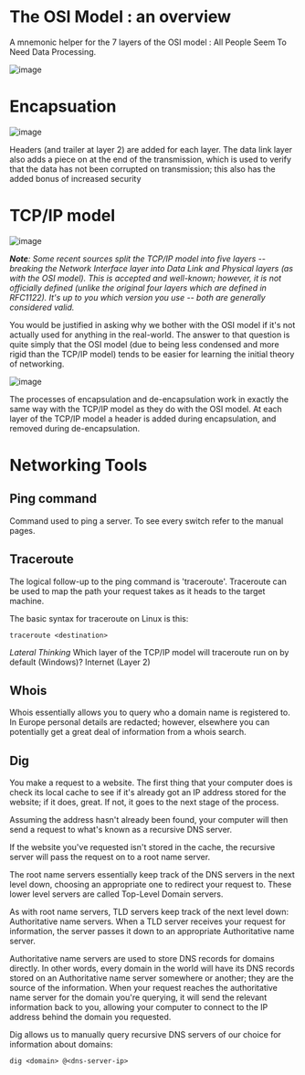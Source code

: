 # The OSI Model : an overview

A mnemonic helper for the 7 layers of the OSI model : All People Seem To Need Data Processing.

![image](https://user-images.githubusercontent.com/112873207/195881276-395e40e4-3edd-4033-ac56-d175b49334a1.png)

# Encapsuation

![image](https://user-images.githubusercontent.com/112873207/195910830-01ffa545-6047-4e06-98e5-642ad5157112.png)

Headers (and trailer at layer 2) are added for each layer.
The data link layer also adds a piece on at the end of the transmission, which is used to verify that the data has not been corrupted on transmission; this also has the added bonus of increased security

# TCP/IP model

![image](https://user-images.githubusercontent.com/112873207/195913341-4ecabbaa-5b47-4e05-95a6-8f44c7c2c2b6.png)

***Note**: Some recent sources split the TCP/IP model into five layers -- breaking the Network Interface layer into Data Link and Physical layers (as with the OSI model). This is accepted and well-known; however, it is not officially defined (unlike the original four layers which are defined in RFC1122). It's up to you which version you use -- both are generally considered valid.*

You would be justified in asking why we bother with the OSI model if it's not actually used for anything in the real-world. The answer to that question is quite simply that the OSI model (due to being less condensed and more rigid than the TCP/IP model) tends to be easier for learning the initial theory of networking.

![image](https://user-images.githubusercontent.com/112873207/195913506-d778589a-fc74-4a2f-a80d-962bafcafbf8.png)

The processes of encapsulation and de-encapsulation work in exactly the same way with the TCP/IP model as they do with the OSI model. At each layer of the TCP/IP model a header is added during encapsulation, and removed during de-encapsulation.

# Networking Tools 

## Ping command

Command used to ping a server. To see every switch refer to the manual pages.

## Traceroute

The logical follow-up to the ping command is 'traceroute'. Traceroute can be used to map the path your request takes as it heads to the target machine.

The basic syntax for traceroute on Linux is this: 

`traceroute <destination>`

*Lateral Thinking* Which layer of the TCP/IP model will traceroute run on by default (Windows)? Internet (Layer 2)

## Whois

Whois essentially allows you to query who a domain name is registered to. In Europe personal details are redacted; however, elsewhere you can potentially get a great deal of information from a whois search.

## Dig

You make a request to a website. The first thing that your computer does is check its local cache to see if it's already got an IP address stored for the website; if it does, great. If not, it goes to the next stage of the process.

Assuming the address hasn't already been found, your computer will then send a request to what's known as a recursive DNS server.

If the website you've requested isn't stored in the cache, the recursive server will pass the request on to a root name server.

The root name servers essentially keep track of the DNS servers in the next level down, choosing an appropriate one to redirect your request to. These lower level servers are called Top-Level Domain servers.

As with root name servers, TLD servers keep track of the next level down: Authoritative name servers. When a TLD server receives your request for information, the server passes it down to an appropriate Authoritative name server.

Authoritative name servers are used to store DNS records for domains directly. In other words, every domain in the world will have its DNS records stored on an Authoritative name server somewhere or another; they are the source of the information. When your request reaches the authoritative name server for the domain you're querying, it will send the relevant information back to you, allowing your computer to connect to the IP address behind the domain you requested.

Dig allows us to manually query recursive DNS servers of our choice for information about domains: 

`dig <domain> @<dns-server-ip>`



